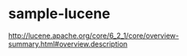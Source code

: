 # sample-lucene

http://lucene.apache.org/core/6_2_1/core/overview-summary.html#overview.description